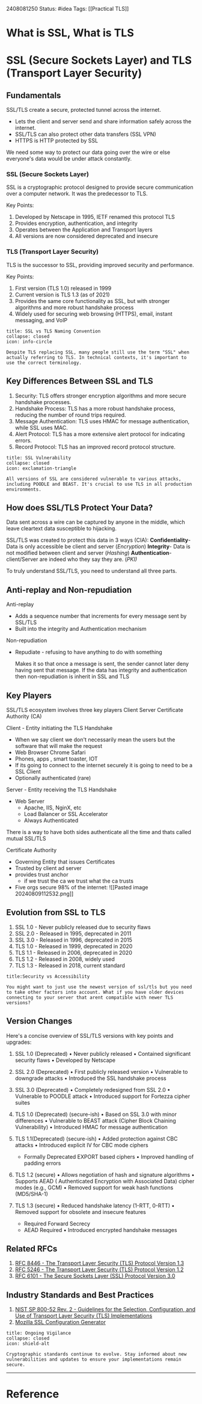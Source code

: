 2408081250
	Status: #idea 
		Tags: [[Practical TLS]] 

# What is SSL, What is TLS


# SSL (Secure Sockets Layer) and TLS (Transport Layer Security)


## Fundamentals

SSL/TLS create a secure, protected tunnel across the internet. 
- Lets the client and server send and share information safely across the internet.
- SSL/TLS can also protect other data transfers (SSL VPN)
- HTTPS is HTTP protected by SSL

We need some way to protect our data going over the wire or else everyone's data would be under attack constantly.

### SSL (Secure Sockets Layer)


SSL is a cryptographic protocol designed to provide secure communication over a computer network. It was the predecessor to TLS.

Key Points:
1. Developed by Netscape in 1995, IETF renamed this protocol TLS
2. Provides encryption, authentication, and integrity
3. Operates between the Application and Transport layers
4. All versions are now considered deprecated and insecure

### TLS (Transport Layer Security)

TLS is the successor to SSL, providing improved security and performance.

Key Points:
1. First version (TLS 1.0) released in 1999
2. Current version is TLS 1.3 (as of 2021)
3. Provides the same core functionality as SSL, but with stronger algorithms and more robust handshake process
4. Widely used for securing web browsing (HTTPS), email, instant messaging, and VoIP

```ad-info
title: SSL vs TLS Naming Convention
collapse: closed
icon: info-circle

Despite TLS replacing SSL, many people still use the term "SSL" when actually referring to TLS. In technical contexts, it's important to use the correct terminology.
```



## Key Differences Between SSL and TLS

1. Security: TLS offers stronger encryption algorithms and more secure handshake processes.
2. Handshake Process: TLS has a more robust handshake process, reducing the number of round trips required.
3. Message Authentication: TLS uses HMAC for message authentication, while SSL uses MAC.
4. Alert Protocol: TLS has a more extensive alert protocol for indicating errors.
5. Record Protocol: TLS has an improved record protocol structure.

```ad-warning
title: SSL Vulnerability
collapse: closed
icon: exclamation-triangle

All versions of SSL are considered vulnerable to various attacks, including POODLE and BEAST. It's crucial to use TLS in all production environments.
```

## How does SSL/TLS Protect Your Data?

Data sent across a wire can be captured by anyone in the middle, which leave cleartext data susceptible to hijacking.

SSL/TLS was created to protect this data in 3 ways (CIA):
**Confidentiality**- Data is only accessible be client and server  (*Encryption*)
**Integrity**- Data is not modified between client and server (*Hashing*)
**Authentication**- client/Server are indeed who they say they are. (*PKI)*

To truly understand SSL/TLS, you need to understand all three parts.


## Anti-replay and Non-repudiation

Anti-replay 
- Adds a sequence number that increments for every message sent by SSL/TLS
- Built into the integrity and Authentication mechanism

Non-repudiation
- Repudiate - refusing to have anything to do with something

	Makes it so that once a message is sent, the sender cannot later deny having sent that message.
	 If the data has integrity and authentication then non-repudiation is inherit in SSL and TLS



## Key Players

SSL/TLS ecosystem involves three key players
	Client
	 Server
	 Certificate Authority (CA)

Client - Entity initiating the TLS Handshake
- When we say client we don't necessarily mean the users but the software that will make the request 
- Web Browser Chrome Safari
- Phones, apps , smart toaster, IOT
- If its going to connect to the internet securely it is going to need to be a SSL Client
- Optionally authenticated (rare)

Server - Entity receiving the TLS Handshake 
- Web Server
	- Apache, IIS, NginX, etc
	- Load Balancer or SSL Accelerator
	- Always Authenticated

There is a way to have both sides authenticate all the time and thats called mutual SSL/TLS


Certificate Authority
- Governing Entity that issues Certificates 
- Trusted by client ad server
- provides trust anchor
	- if we trust the ca we trust what the ca trusts
- Five orgs secure 98% of the internet:
![[Pasted image 20240809112532.png]]







 
## Evolution from SSL to TLS

1. SSL 1.0 - Never publicly released due to security flaws
2. SSL 2.0 - Released in 1995, deprecated in 2011
3. SSL 3.0 - Released in 1996, deprecated in 2015
4. TLS 1.0 - Released in 1999, deprecated in 2020
5. TLS 1.1 - Released in 2006, deprecated in 2020
6. TLS 1.2 - Released in 2008, widely used
7. TLS 1.3 - Released in 2018, current standard

```ad-note
title:Security vs Accessibility 

You might want to just use the newest version of ssl/tls but you need to take other factors into account. What if you have older devices connecting to your server that arent compatible with newer TLS versions?

```

## Version Changes

Here's a concise overview of SSL/TLS versions with key points and upgrades:

1. SSL 1.0 (Deprecated)
   • Never publicly released
   • Contained significant security flaws
   • Developed by Netscape

2. SSL 2.0 (Deprecated)
   • First publicly released version
   • Vulnerable to downgrade attacks
   • Introduced the SSL handshake process

3. SSL 3.0 (Deprecated)
   • Completely redesigned from SSL 2.0
   • Vulnerable to POODLE attack
   • Introduced support for Fortezza cipher suites

4. TLS 1.0 (Deprecated) (secure-ish)
   • Based on SSL 3.0 with minor differences
   • Vulnerable to BEAST attack (Cipher Block Chaining Vulnerability)
   • Introduced HMAC for message authentication

5. TLS 1.1(Deprecated) (secure-ish)
   • Added protection against CBC attacks
   • Introduced explicit IV for CBC mode ciphers
   -  Formally Deprecated EXPORT based ciphers
   • Improved handling of padding errors

6. TLS 1.2 (secure)
   • Allows negotiation of hash and signature algorithms
   • Supports AEAD ( Authenticated Encryption with Associated Data) cipher modes (e.g., GCM)
   • Removed support for weak hash functions (MD5/SHA-1)

7. TLS 1.3 (secure)
   • Reduced handshake latency (1-RTT, 0-RTT)
   • Removed support for obsolete and insecure features
   - Required Forward Secrecy
   - AEAD Required
   • Introduced encrypted handshake messages


## Related RFCs

1. [RFC 8446 - The Transport Layer Security (TLS) Protocol Version 1.3](https://datatracker.ietf.org/doc/html/rfc8446)
2. [RFC 5246 - The Transport Layer Security (TLS) Protocol Version 1.2](https://datatracker.ietf.org/doc/html/rfc5246)
3. [RFC 6101 - The Secure Sockets Layer (SSL) Protocol Version 3.0](https://datatracker.ietf.org/doc/html/rfc6101)

## Industry Standards and Best Practices

1. [NIST SP 800-52 Rev. 2 - Guidelines for the Selection, Configuration, and Use of Transport Layer Security (TLS) Implementations](https://nvlpubs.nist.gov/nistpubs/SpecialPublications/NIST.SP.800-52r2.pdf)
2. [Mozilla SSL Configuration Generator](https://ssl-config.mozilla.org/)


```ad-warning
title: Ongoing Vigilance
collapse: closed
icon: shield-alt

Cryptographic standards continue to evolve. Stay informed about new vulnerabilities and updates to ensure your implementations remain secure.
```
---
# Reference